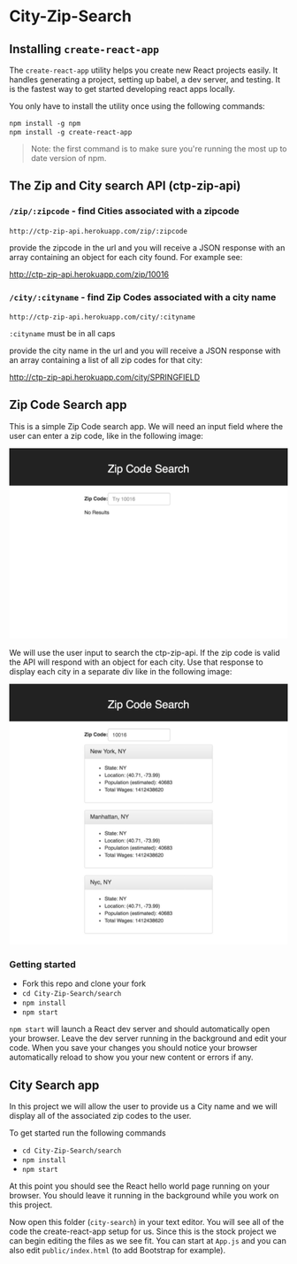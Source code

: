 # City-Zip-Search

## Installing `create-react-app`

The `create-react-app` utility helps you create new React projects easily. It handles generating a project, setting up babel, a dev server, and testing. It is the fastest way to get started developing react apps locally.

You only have to install the utility once using the following commands:

```
npm install -g npm
npm install -g create-react-app
```

> Note: the first command is to make sure you're running the most up to date version of npm.

## The Zip and City search API (ctp-zip-api)

### `/zip/:zipcode` - find Cities associated with a zipcode

`http://ctp-zip-api.herokuapp.com/zip/:zipcode`

provide the zipcode in the url and you will receive a JSON response with an array containing an object for each city found. For example see:

http://ctp-zip-api.herokuapp.com/zip/10016

### `/city/:cityname` - find Zip Codes associated with a city name

`http://ctp-zip-api.herokuapp.com/city/:cityname`

`:cityname` must be in all caps

provide the city name in the url and you will receive a JSON response with an array containing a list of all zip codes for that city:

http://ctp-zip-api.herokuapp.com/city/SPRINGFIELD


## Zip Code Search app

This is a simple Zip Code search app. We will need an input field where the user can enter a zip code, like in the following image:

![Input field for searching Zip codes](zip-search-1.png)

We will use the user input to search the ctp-zip-api. If the zip code is valid the API will respond with an object for each city. Use that response to display each city in a separate div like in the following image: 

![Display City Results](zip-search-2.png)

### Getting started

- Fork this repo and clone your fork
- `cd City-Zip-Search/search`
- `npm install`
- `npm start`

`npm start` will launch a React dev server and should automatically open your browser. Leave the dev server running in the background and edit your code. When you save your changes you should notice your browser automatically reload to show you your new content or errors if any.


## City Search app

In this project we will allow the user to provide us a City name and we will display all of the associated zip codes to the user. 

To get started run the following commands

- `cd City-Zip-Search/search`
- `npm install`
- `npm start`

At this point you should see the React hello world page running on your browser. You should leave it running in the background while you work on this project.

Now open this folder (`city-search`) in your text editor. You will see all of the code the create-react-app setup for us. Since this is the stock project we can begin editing the files as we see fit. You can start at `App.js` and you can also edit `public/index.html` (to add Bootstrap for example).

